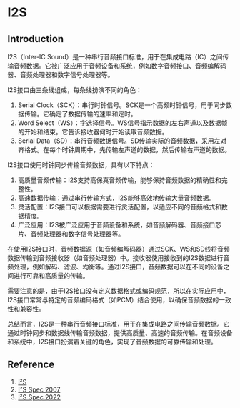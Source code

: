 # I2S

## Introduction

I2S（Inter-IC Sound）是一种串行音频接口标准，用于在集成电路（IC）之间传输音频数据。它被广泛应用于音频设备和系统，例如数字音频接口、音频编解码器、音频处理器和数字信号处理器等。

I2S接口由三条线组成，每条线扮演不同的角色：

1. Serial Clock（SCK）：串行时钟信号。SCK是一个高频时钟信号，用于同步数据传输。它确定了数据传输的速率和定时。
2. Word Select（WS）：字选择信号。WS信号指示数据的左右声道以及数据帧的开始和结束。它告诉接收器何时开始读取音频数据。
3. Serial Data（SD）：串行音频数据信号。SD传输实际的音频数据，采用左对齐格式。在每个时钟周期中，先传输左声道的数据，然后传输右声道的数据。

I2S接口使用时钟同步传输音频数据，具有以下特点：

1. 高质量音频传输：I2S支持高保真音频传输，能够保持音频数据的精确性和完整性。
2. 高速数据传输：通过串行传输方式，I2S能够高效地传输大量音频数据。
3. 灵活配置：I2S接口可以根据需要进行灵活配置，以适应不同的音频格式和数据精度。
4. 广泛应用：I2S被广泛应用于音频设备和系统，如音频解码器、音频接口芯片、音频处理器和数字信号处理器等。

在使用I2S接口时，音频数据源（如音频编解码器）通过SCK、WS和SD线将音频数据传输到音频接收器（如音频处理器）中。接收器使用接收到的I2S数据进行音频处理，例如解码、滤波、均衡等。通过I2S接口，音频数据可以在不同的设备之间进行可靠和高质量的传输。

需要注意的是，由于I2S接口没有定义数据格式或编码规范，所以在实际应用中，I2S接口常常与特定的音频编码格式（如PCM）结合使用，以确保音频数据的一致性和兼容性。

总结而言，I2S是一种串行音频接口标准，用于在集成电路之间传输音频数据。它通过时钟同步和数据线传输音频数据，提供高质量、高速的音频传输。在音频设备和系统中，I2S接口扮演着关键的角色，实现了音频数据的可靠传输和处理。

## Reference

1. [I²S](https://zh.wikipedia.org/zh-cn/I%C2%B2S)
2. [I²S Spec 2007](/Reference/Z_Spec/I2SBUS.pdf)
3. [I²S Spec 2022](/Reference/Z_Spec/I2S%20bus%20specification%20UM11732.pdf)
